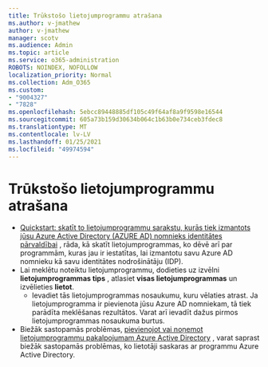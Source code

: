 ```yaml
---
title: Trūkstošo lietojumprogrammu atrašana
ms.author: v-jmathew
author: v-jmathew
manager: scotv
ms.audience: Admin
ms.topic: article
ms.service: o365-administration
ROBOTS: NOINDEX, NOFOLLOW
localization_priority: Normal
ms.collection: Adm_O365
ms.custom:
- "9004327"
- "7828"
ms.openlocfilehash: 5ebcc89448885df105c49f64af8a9f9598e16544
ms.sourcegitcommit: 605a73b159d30634b064c1b63b0e734ceb3fdec8
ms.translationtype: MT
ms.contentlocale: lv-LV
ms.lasthandoff: 01/25/2021
ms.locfileid: "49974594"
---
```

# <a name="find-missing-applications"></a>Trūkstošo lietojumprogrammu atrašana

- [Quickstart: skatīt to lietojumprogrammu sarakstu, kurās tiek izmantots jūsu Azure Active Directory (AZURE AD) nomnieks identitātes pārvaldībai](https://docs.microsoft.com/azure/active-directory/manage-apps/view-applications-portal) , rāda, kā skatīt lietojumprogrammas, ko dēvē arī par programmām, kuras jau ir iestatītas, lai izmantotu savu Azure AD nomnieku kā savu identitātes nodrošinātāju (IDP).
- Lai meklētu noteiktu lietojumprogrammu, dodieties uz izvēlni **lietojumprogrammas tips** , atlasiet **visas lietojumprogrammas** un izvēlieties **lietot**.
  - Ievadiet tās lietojumprogrammas nosaukumu, kuru vēlaties atrast. Ja lietojumprogramma ir pievienota jūsu Azure AD nomniekam, tā tiek parādīta meklēšanas rezultātos. Varat arī ievadīt dažus pirmos lietojumprogrammas nosaukuma burtus.
- Biežāk sastopamās problēmas, [pievienojot vai noņemot lietojumprogrammu pakalpojumam Azure Active Directory](https://docs.microsoft.com/azure/active-directory/manage-apps/troubleshoot-adding-apps) , varat saprast biežāk sastopamās problēmas, ko lietotāji saskaras ar programmu Azure Active Directory.
